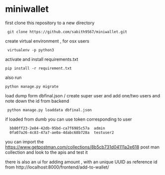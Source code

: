 # miniwallet

first clone this repository  to a new directory

     git clone https://github.com/sabith9567/miniwallet.git

create virtual environment ,
for osx users

     virtualenv -p python3

activate and install requirements.txt

    pip install -r requirement.txt

also run

    python manage.py migrate

load dump form dbfinal.json / create super user and add one/two users and note down the id from backend
     
     python manage.py loaddata dbfinal.json

if loaded from dumb you can use token corresponding to user

      bb80ff23-2e84-42db-95bd-ca7f6985c57a	admin
      0fa07a26-4c83-47a7-ae0a-4dabc68b728a	testuser2

you can import the https://www.getpostman.com/collections/8b5cb731d04111a2e618 post man collection and look to the apis and test it

there is also an ui for adding amount , with an unique UUID as reference id from 
http://localhost:8000/frontend/add-to-wallet/
